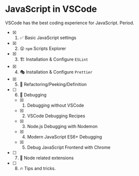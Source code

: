 # JavaScript in VSCode

VSCode has the best coding experience for JavaScript. Period.

- [x] 1. ✅ Basic JavaScript settings
- [x] 2. 😮 `npm` Scripts Explorer
- [x] 3. 🏗️ Installation & Configure `ESLint`
- [x] 4. 🎭 Installation & Configure `Prettier`
- [x] 5. 🤔 Refactoring/Peeking/Definition
- [ ] 6. 🌟 Debugging
    - [x] 1. Debugging without VSCode
    - [x] 2. VSCode Debugging Recipes
    - [x] 3. Node.js Debugging with Nodemon
    - [x] 4. Modern JavaScript ES6+ Debugging
    - [x] 5. Debug JavaScript Frontend with Chrome
- [ ] 7. 🤖 Node related extensions
- [ ] 8. 🔥 Tips and tricks.
